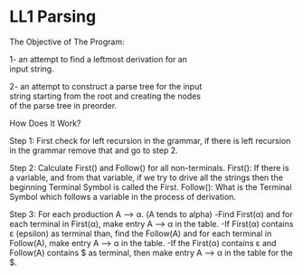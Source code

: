 # LL1 Parsing
The Objective of The Program: 

1- an	attempt	to	find	a	leftmost	derivation	for	an	
input	string.

2- an	attempt	to	construct	a	parse	tree	for	the	input	
string	starting	from	the	root	and	creating	the	nodes	
of	the	parse	tree	in	preorder.

How Does It Work?

Step 1: First check for left recursion in the grammar, if there is left recursion in the grammar 
remove that and go to step 2.

Step 2: Calculate First() and Follow() for all non-terminals.
First(): If there is a variable, and from that variable, if we try to drive all the strings then the 
beginning Terminal Symbol is called the First.
Follow(): What is the Terminal Symbol which follows a variable in the process of derivation.

Step 3: For each production A –> α. (A tends to alpha)
-Find First(α) and for each terminal in First(α), make entry A –> α in the table.
-If First(α) contains ε (epsilon) as terminal than, find the Follow(A) and for each terminal in 
Follow(A), make entry A –> α in the table.
-If the First(α) contains ε and Follow(A) contains $ as terminal, then make entry A –> α in the 
table for the $.
